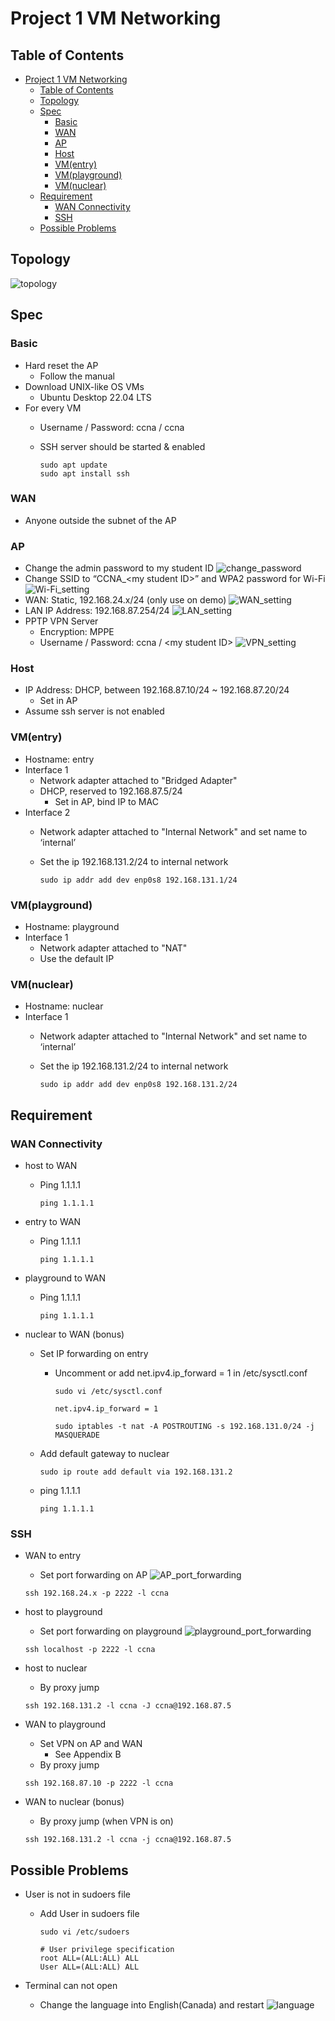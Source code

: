 # Project 1 VM Networking

## Table of Contents

- [Project 1 VM Networking](#project-1-vm-networking)
  - [Table of Contents](#table-of-contents)
  - [Topology](#topology)
  - [Spec](#spec)
    - [Basic](#basic)
    - [WAN](#wan)
    - [AP](#ap)
    - [Host](#host)
    - [VM(entry)](#vmentry)
    - [VM(playground)](#vmplayground)
    - [VM(nuclear)](#vmnuclear)
  - [Requirement](#requirement)
    - [WAN Connectivity](#wan-connectivity)
    - [SSH](#ssh)
  - [Possible Problems](#possible-problems)

## Topology

![topology](./img/topology.png)

## Spec

### Basic

- Hard reset the AP
  - Follow the manual
- Download UNIX-like OS VMs
  - Ubuntu Desktop 22.04 LTS
- For every VM
  - Username / Password: ccna / ccna
  - SSH server should be started & enabled

    ```shell
    sudo apt update
    sudo apt install ssh
    ```

### WAN

- Anyone outside the subnet of the AP

### AP

- Change the admin password to my student ID
  ![change_password](./img/change_password.png)
- Change SSID to “CCNA_\<my student ID>” and WPA2 password for Wi-Fi
  ![Wi-Fi_setting](./img/WiFi_setting.png)
- WAN: Static, 192.168.24.x/24 (only use on demo)
  ![WAN_setting](./img/WAN.png)
- LAN IP Address: 192.168.87.254/24
  ![LAN_setting](./img/LAN.png)
- PPTP VPN Server
  - Encryption: MPPE
  - Username / Password: ccna / \<my student ID>
    ![VPN_setting](./img/VPN.png)

### Host

- IP Address: DHCP, between 192.168.87.10/24 ~ 192.168.87.20/24
  - Set in AP
- Assume ssh server is not enabled

### VM(entry)

- Hostname: entry
- Interface 1
  - Network adapter attached to "Bridged Adapter"
  - DHCP, reserved to 192.168.87.5/24
    - Set in AP, bind IP to MAC
- Interface 2
  - Network adapter attached to "Internal Network" and set name to ‘internal’
  - Set the ip 192.168.131.2/24 to internal network

    ```shell
    sudo ip addr add dev enp0s8 192.168.131.1/24
    ```

### VM(playground)

- Hostname: playground
- Interface 1
  - Network adapter attached to "NAT"
  - Use the default IP

### VM(nuclear)

- Hostname: nuclear
- Interface 1
  - Network adapter attached to "Internal Network" and set name to ‘internal’
  - Set the ip 192.168.131.2/24 to internal network

    ```shell
    sudo ip addr add dev enp0s8 192.168.131.2/24
    ```

## Requirement

### WAN Connectivity

- host to WAN
  - Ping 1.1.1.1
  
    ```shell
    ping 1.1.1.1
    ```

- entry to WAN
  - Ping 1.1.1.1
  
    ```shell
    ping 1.1.1.1
    ```

- playground to WAN
  - Ping 1.1.1.1
  
    ```shell
    ping 1.1.1.1
    ```

- nuclear to WAN (bonus)
  - Set IP forwarding on entry
    - Uncomment or add net.ipv4.ip_forward = 1 in /etc/sysctl.conf
  
      ```shell
      sudo vi /etc/sysctl.conf
      ```

      ```shell
      net.ipv4.ip_forward = 1
      ```

      ```shell
      sudo iptables -t nat -A POSTROUTING -s 192.168.131.0/24 -j MASQUERADE
      ```

  - Add default gateway to nuclear
  
    ```shell
    sudo ip route add default via 192.168.131.2
    ```

  - ping 1.1.1.1
  
    ```shell
    ping 1.1.1.1
    ```

### SSH

- WAN to entry
  - Set port forwarding on AP
  ![AP_port_forwarding](./img/AP_port_forwarding.png)
  
  ```shell
  ssh 192.168.24.x -p 2222 -l ccna
  ```

- host to playground
  - Set port forwarding on playground
  ![playground_port_forwarding](./img/playdround_port_forwarding.png)

  ```shell
  ssh localhost -p 2222 -l ccna
  ```

- host to nuclear
  - By proxy jump
  
  ```shell
  ssh 192.168.131.2 -l ccna -J ccna@192.168.87.5
  ```

- WAN to playground
  - Set VPN on AP and WAN
    - See Appendix B
  - By proxy jump
  
  ```shell
  ssh 192.168.87.10 -p 2222 -l ccna
  ```

- WAN to nuclear (bonus)
  - By proxy jump (when VPN is on)
  
  ```shell
  ssh 192.168.131.2 -l ccna -j ccna@192.168.87.5
  ```

## Possible Problems

- User is not in sudoers file
  - Add User in sudoers file
  
    ```shell
    sudo vi /etc/sudoers
    ```

    ```shell
    # User privilege specification
    root ALL=(ALL:ALL) ALL
    User ALL=(ALL:ALL) ALL
    ```

- Terminal can not open
  - Change the language into English(Canada) and restart
  ![language](./img/language.png)
